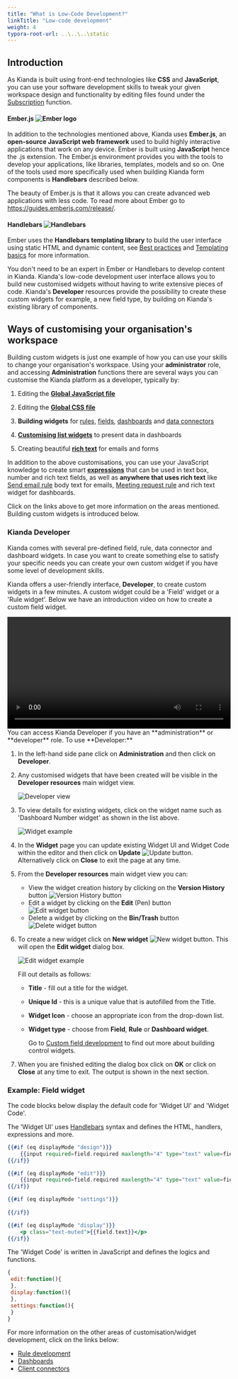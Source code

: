 ```yaml
---
title: "What is Low-Code Development?"
linkTitle: "Low-code development"
weight: 4
typora-root-url: ..\..\..\static
---
```


## Introduction ##

As Kianda is built using front-end technologies like **CSS** and **JavaScript**, you can use your software development skills to tweak your given workspace design and functionality by editing files found under the [Subscription](/docs/platform/administration/subscription/) function. 

#### Ember.js ![Ember logo](/images/ember-logo.png) ####

In addition to the technologies mentioned above, Kianda uses **Ember.js**, an **open-source JavaScript web framework** used to build highly interactive applications that work on any device. Ember is built using **JavaScript** hence the .js extension. The Ember.js environment provides you with the tools to develop your applications, like libraries, templates, models and so on. One of the tools used more specifically used when building Kianda form components is **Handlebars** described below. 

The beauty of Ember.js is that it allows you can create advanced web applications with less code. To read more about Ember go to https://guides.emberjs.com/release/.

#### Handlebars ![Handlebars](/images/handlebars.png)

Ember uses the **Handlebars templating library** to build the user interface using static HTML and dynamic content, see [Best practices](/docs/low-code/best-practices/) and [Templating basics](/docs/low-code/templating-basics/) for more information. 

You don't need to be an expert in Ember or Handlebars to develop content in Kianda. Kianda's low-code development user interface allows you to build new customised widgets without having to write extensive pieces of code. Kianda's **Developer** resources provide the possibility to create these custom widgets for example, a new field type, by building on Kianda's existing library of components. 

## Ways of customising your organisation's workspace

Building custom widgets is just one example of how you can use your skills to change your organisation's workspace. Using your **administrator** role, and accessing **Administration** functions there are several ways you can customise the Kianda platform as a developer, typically by:

1. Editing the [**Global JavaScript file**](/docs/low-code/global-javascript-file/)

2. Editing the [**Global CSS file**](/docs/low-code/global-css/)

3. **Building widgets** for [rules](/docs/low-code/rule-widget/), [fields](/docs/low-code/field-widget/), [dashboards](/docs/low-code/dashboard-widget/) and [data connectors](/docs/low-code/client-connector/)

4. [**Customising list widgets**](/docs/low-code/list-widget-template/) to present data in dashboards

5. Creating beautiful [**rich text**](/docs/low-code/global-css/#process-and-dashboard-specific-css) for emails and forms

In addition to the above customisations, you can use your JavaScript knowledge to create smart [**expressions**](/docs/low-code/javascript-expressions/) that can be used in text box, number and rich text fields, as well as **anywhere that uses rich text** like [Send email rule](/docs/platform/rules/communications/send-email/) body text for emails, [Meeting request rule](/docs/platform/rules/communications/meeting-request/) and rich text widget for dashboards. 

Click on the links above to get more information on the areas mentioned. Building custom widgets is introduced below.



### Kianda Developer

Kianda comes with several pre-defined field, rule, data connector and dashboard widgets. In case you want to create something else to satisfy your specific needs you can create your own custom widget if you have some level of development skills.

Kianda offers a user-friendly interface, **Developer**, to create custom widgets in a few minutes. A custom widget could be a 'Field' widget or a 'Rule widget'. Below we have an introduction video on how to create a custom field widget.

<video width="100%" style="width:100%" controls>
    <source src="/videos/Creating a widget.mp4">
    Your browser does not support the video tag.
    </source>
</video>
You can access Kianda Developer if you have an **administration** or **developer** role. To use **Developer:**

1. In the left-hand side pane click on **Administration** and then click on **Developer**.

2. Any customised widgets that have been created will be visible in the **Developer resources** main widget view. 

   ![Developer view](/images/developer-view.jpg)

3. To view details for existing widgets, click on the widget name such as 'Dashboard Number widget' as shown in the list above.

   ![Widget example](/images/widget-example.jpg)

4. In the **Widget** page you can update existing Widget UI and Widget Code within the editor and then click on **Update** ![Update button](/images/update-button.jpg). Alternatively click on **Close** to exit the page at any time.

5. From the **Developer resources** main widget view you can:

   - View the widget creation history by clicking on the **Version History** button ![Version History button](/images/widget-version-history.jpg)
   - Edit a widget by clicking on the **Edit** (Pen) button  ![Edit widget button](/images/widget-edit.jpg)
   - Delete a widget by clicking on the **Bin/Trash** button  ![Delete widget button](/images/widget-delete.jpg)

6. To create a new widget click on **New widget** ![New widget button](/images/new-widget-button.jpg). This will open the **Edit widget** dialog box.

   ![Edit widget example](/images/edit-widget-page.jpg)

   Fill out details as follows:

	- **Title** - fill out a title for the widget.

   - **Unique Id** - this is a unique value that is autofilled from the Title.

   - **Widget Icon** - choose an appropriate icon from the drop-down list.

   - **Widget type** - choose from **Field**, **Rule** or **Dashboard widget**.

     Go to [Custom field development](/docs/low-code/field-widget/) to find out more about building control widgets.

7. When you are finished editing the dialog box click on **OK** or click on **Close** at any time to exit. The output is shown in the next section.


### Example: Field widget

The code blocks below display the default code for 'Widget UI' and 'Widget Code'.

The 'Widget UI' uses [Handlebars](/docs/low-code/templating-basics/) syntax and defines the HTML, handlers, expressions and more.

```handlebars
{{#if (eq displayMode "design")}}
	{{input required=field.required maxlength="4" type="text" value=field.text class="form-control"}}
{{/if}}

{{#if (eq displayMode "edit")}}
	{{input required=field.required maxlength="4" type="text" value=field.text class="form-control"}}
{{/if}}

{{#if (eq displayMode "settings")}}
	
{{/if}}

{{#if (eq displayMode "display")}}
	<p class="text-muted">{{field.text}}</p>
{{/if}}
```



The 'Widget Code' is written in JavaScript and defines the logics and functions.

```javascript
{
 edit:function(){
 },
 display:function(){
 },
 settings:function(){
 }
}
```



For more information on the other areas of customisation/widget development, click on the links below:

- [Rule development](/docs/low-code/rule-widget/)
- [Dashboards](/docs/low-code/dashboard-widget/)
- [Client connectors](/docs/low-code/client-connector/)
